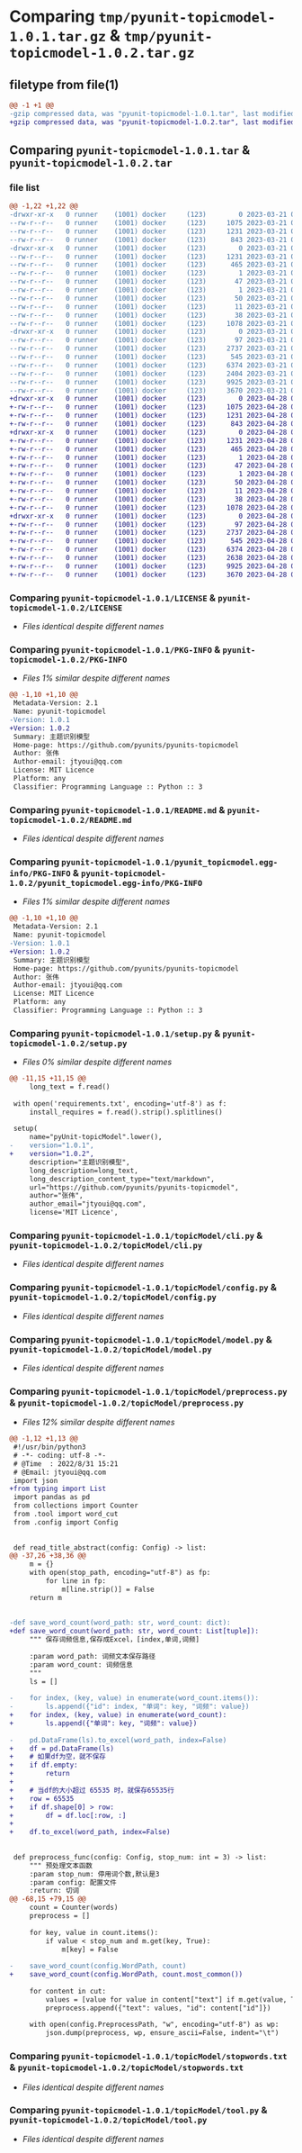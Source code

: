 # Comparing `tmp/pyunit-topicmodel-1.0.1.tar.gz` & `tmp/pyunit-topicmodel-1.0.2.tar.gz`

## filetype from file(1)

```diff
@@ -1 +1 @@
-gzip compressed data, was "pyunit-topicmodel-1.0.1.tar", last modified: Tue Mar 21 03:19:38 2023, max compression
+gzip compressed data, was "pyunit-topicmodel-1.0.2.tar", last modified: Fri Apr 28 01:46:08 2023, max compression
```

## Comparing `pyunit-topicmodel-1.0.1.tar` & `pyunit-topicmodel-1.0.2.tar`

### file list

```diff
@@ -1,22 +1,22 @@
-drwxr-xr-x   0 runner    (1001) docker     (123)        0 2023-03-21 03:19:38.974171 pyunit-topicmodel-1.0.1/
--rw-r--r--   0 runner    (1001) docker     (123)     1075 2023-03-21 03:19:04.000000 pyunit-topicmodel-1.0.1/LICENSE
--rw-r--r--   0 runner    (1001) docker     (123)     1231 2023-03-21 03:19:38.974171 pyunit-topicmodel-1.0.1/PKG-INFO
--rw-r--r--   0 runner    (1001) docker     (123)      843 2023-03-21 03:19:04.000000 pyunit-topicmodel-1.0.1/README.md
-drwxr-xr-x   0 runner    (1001) docker     (123)        0 2023-03-21 03:19:38.970171 pyunit-topicmodel-1.0.1/pyunit_topicmodel.egg-info/
--rw-r--r--   0 runner    (1001) docker     (123)     1231 2023-03-21 03:19:38.000000 pyunit-topicmodel-1.0.1/pyunit_topicmodel.egg-info/PKG-INFO
--rw-r--r--   0 runner    (1001) docker     (123)      465 2023-03-21 03:19:38.000000 pyunit-topicmodel-1.0.1/pyunit_topicmodel.egg-info/SOURCES.txt
--rw-r--r--   0 runner    (1001) docker     (123)        1 2023-03-21 03:19:38.000000 pyunit-topicmodel-1.0.1/pyunit_topicmodel.egg-info/dependency_links.txt
--rw-r--r--   0 runner    (1001) docker     (123)       47 2023-03-21 03:19:38.000000 pyunit-topicmodel-1.0.1/pyunit_topicmodel.egg-info/entry_points.txt
--rw-r--r--   0 runner    (1001) docker     (123)        1 2023-03-21 03:19:38.000000 pyunit-topicmodel-1.0.1/pyunit_topicmodel.egg-info/not-zip-safe
--rw-r--r--   0 runner    (1001) docker     (123)       50 2023-03-21 03:19:38.000000 pyunit-topicmodel-1.0.1/pyunit_topicmodel.egg-info/requires.txt
--rw-r--r--   0 runner    (1001) docker     (123)       11 2023-03-21 03:19:38.000000 pyunit-topicmodel-1.0.1/pyunit_topicmodel.egg-info/top_level.txt
--rw-r--r--   0 runner    (1001) docker     (123)       38 2023-03-21 03:19:38.974171 pyunit-topicmodel-1.0.1/setup.cfg
--rw-r--r--   0 runner    (1001) docker     (123)     1078 2023-03-21 03:19:04.000000 pyunit-topicmodel-1.0.1/setup.py
-drwxr-xr-x   0 runner    (1001) docker     (123)        0 2023-03-21 03:19:38.970171 pyunit-topicmodel-1.0.1/topicModel/
--rw-r--r--   0 runner    (1001) docker     (123)       97 2023-03-21 03:19:04.000000 pyunit-topicmodel-1.0.1/topicModel/__init__.py
--rw-r--r--   0 runner    (1001) docker     (123)     2737 2023-03-21 03:19:04.000000 pyunit-topicmodel-1.0.1/topicModel/cli.py
--rw-r--r--   0 runner    (1001) docker     (123)      545 2023-03-21 03:19:04.000000 pyunit-topicmodel-1.0.1/topicModel/config.py
--rw-r--r--   0 runner    (1001) docker     (123)     6374 2023-03-21 03:19:04.000000 pyunit-topicmodel-1.0.1/topicModel/model.py
--rw-r--r--   0 runner    (1001) docker     (123)     2404 2023-03-21 03:19:04.000000 pyunit-topicmodel-1.0.1/topicModel/preprocess.py
--rw-r--r--   0 runner    (1001) docker     (123)     9925 2023-03-21 03:19:04.000000 pyunit-topicmodel-1.0.1/topicModel/stopwords.txt
--rw-r--r--   0 runner    (1001) docker     (123)     3670 2023-03-21 03:19:04.000000 pyunit-topicmodel-1.0.1/topicModel/tool.py
+drwxr-xr-x   0 runner    (1001) docker     (123)        0 2023-04-28 01:46:08.715609 pyunit-topicmodel-1.0.2/
+-rw-r--r--   0 runner    (1001) docker     (123)     1075 2023-04-28 01:45:25.000000 pyunit-topicmodel-1.0.2/LICENSE
+-rw-r--r--   0 runner    (1001) docker     (123)     1231 2023-04-28 01:46:08.715609 pyunit-topicmodel-1.0.2/PKG-INFO
+-rw-r--r--   0 runner    (1001) docker     (123)      843 2023-04-28 01:45:25.000000 pyunit-topicmodel-1.0.2/README.md
+drwxr-xr-x   0 runner    (1001) docker     (123)        0 2023-04-28 01:46:08.711609 pyunit-topicmodel-1.0.2/pyunit_topicmodel.egg-info/
+-rw-r--r--   0 runner    (1001) docker     (123)     1231 2023-04-28 01:46:08.000000 pyunit-topicmodel-1.0.2/pyunit_topicmodel.egg-info/PKG-INFO
+-rw-r--r--   0 runner    (1001) docker     (123)      465 2023-04-28 01:46:08.000000 pyunit-topicmodel-1.0.2/pyunit_topicmodel.egg-info/SOURCES.txt
+-rw-r--r--   0 runner    (1001) docker     (123)        1 2023-04-28 01:46:08.000000 pyunit-topicmodel-1.0.2/pyunit_topicmodel.egg-info/dependency_links.txt
+-rw-r--r--   0 runner    (1001) docker     (123)       47 2023-04-28 01:46:08.000000 pyunit-topicmodel-1.0.2/pyunit_topicmodel.egg-info/entry_points.txt
+-rw-r--r--   0 runner    (1001) docker     (123)        1 2023-04-28 01:46:08.000000 pyunit-topicmodel-1.0.2/pyunit_topicmodel.egg-info/not-zip-safe
+-rw-r--r--   0 runner    (1001) docker     (123)       50 2023-04-28 01:46:08.000000 pyunit-topicmodel-1.0.2/pyunit_topicmodel.egg-info/requires.txt
+-rw-r--r--   0 runner    (1001) docker     (123)       11 2023-04-28 01:46:08.000000 pyunit-topicmodel-1.0.2/pyunit_topicmodel.egg-info/top_level.txt
+-rw-r--r--   0 runner    (1001) docker     (123)       38 2023-04-28 01:46:08.715609 pyunit-topicmodel-1.0.2/setup.cfg
+-rw-r--r--   0 runner    (1001) docker     (123)     1078 2023-04-28 01:45:25.000000 pyunit-topicmodel-1.0.2/setup.py
+drwxr-xr-x   0 runner    (1001) docker     (123)        0 2023-04-28 01:46:08.715609 pyunit-topicmodel-1.0.2/topicModel/
+-rw-r--r--   0 runner    (1001) docker     (123)       97 2023-04-28 01:45:25.000000 pyunit-topicmodel-1.0.2/topicModel/__init__.py
+-rw-r--r--   0 runner    (1001) docker     (123)     2737 2023-04-28 01:45:25.000000 pyunit-topicmodel-1.0.2/topicModel/cli.py
+-rw-r--r--   0 runner    (1001) docker     (123)      545 2023-04-28 01:45:25.000000 pyunit-topicmodel-1.0.2/topicModel/config.py
+-rw-r--r--   0 runner    (1001) docker     (123)     6374 2023-04-28 01:45:25.000000 pyunit-topicmodel-1.0.2/topicModel/model.py
+-rw-r--r--   0 runner    (1001) docker     (123)     2638 2023-04-28 01:45:25.000000 pyunit-topicmodel-1.0.2/topicModel/preprocess.py
+-rw-r--r--   0 runner    (1001) docker     (123)     9925 2023-04-28 01:45:25.000000 pyunit-topicmodel-1.0.2/topicModel/stopwords.txt
+-rw-r--r--   0 runner    (1001) docker     (123)     3670 2023-04-28 01:45:25.000000 pyunit-topicmodel-1.0.2/topicModel/tool.py
```

### Comparing `pyunit-topicmodel-1.0.1/LICENSE` & `pyunit-topicmodel-1.0.2/LICENSE`

 * *Files identical despite different names*

### Comparing `pyunit-topicmodel-1.0.1/PKG-INFO` & `pyunit-topicmodel-1.0.2/PKG-INFO`

 * *Files 1% similar despite different names*

```diff
@@ -1,10 +1,10 @@
 Metadata-Version: 2.1
 Name: pyunit-topicmodel
-Version: 1.0.1
+Version: 1.0.2
 Summary: 主题识别模型
 Home-page: https://github.com/pyunits/pyunits-topicmodel
 Author: 张伟
 Author-email: jtyoui@qq.com
 License: MIT Licence
 Platform: any
 Classifier: Programming Language :: Python :: 3
```

### Comparing `pyunit-topicmodel-1.0.1/README.md` & `pyunit-topicmodel-1.0.2/README.md`

 * *Files identical despite different names*

### Comparing `pyunit-topicmodel-1.0.1/pyunit_topicmodel.egg-info/PKG-INFO` & `pyunit-topicmodel-1.0.2/pyunit_topicmodel.egg-info/PKG-INFO`

 * *Files 1% similar despite different names*

```diff
@@ -1,10 +1,10 @@
 Metadata-Version: 2.1
 Name: pyunit-topicmodel
-Version: 1.0.1
+Version: 1.0.2
 Summary: 主题识别模型
 Home-page: https://github.com/pyunits/pyunits-topicmodel
 Author: 张伟
 Author-email: jtyoui@qq.com
 License: MIT Licence
 Platform: any
 Classifier: Programming Language :: Python :: 3
```

### Comparing `pyunit-topicmodel-1.0.1/setup.py` & `pyunit-topicmodel-1.0.2/setup.py`

 * *Files 0% similar despite different names*

```diff
@@ -11,15 +11,15 @@
     long_text = f.read()
 
 with open('requirements.txt', encoding='utf-8') as f:
     install_requires = f.read().strip().splitlines()
 
 setup(
     name="pyUnit-topicModel".lower(),
-    version="1.0.1",
+    version="1.0.2",
     description="主题识别模型",
     long_description=long_text,
     long_description_content_type="text/markdown",
     url="https://github.com/pyunits/pyunits-topicmodel",
     author="张伟",
     author_email="jtyoui@qq.com",
     license='MIT Licence',
```

### Comparing `pyunit-topicmodel-1.0.1/topicModel/cli.py` & `pyunit-topicmodel-1.0.2/topicModel/cli.py`

 * *Files identical despite different names*

### Comparing `pyunit-topicmodel-1.0.1/topicModel/config.py` & `pyunit-topicmodel-1.0.2/topicModel/config.py`

 * *Files identical despite different names*

### Comparing `pyunit-topicmodel-1.0.1/topicModel/model.py` & `pyunit-topicmodel-1.0.2/topicModel/model.py`

 * *Files identical despite different names*

### Comparing `pyunit-topicmodel-1.0.1/topicModel/preprocess.py` & `pyunit-topicmodel-1.0.2/topicModel/preprocess.py`

 * *Files 12% similar despite different names*

```diff
@@ -1,12 +1,13 @@
 #!/usr/bin/python3
 # -*- coding: utf-8 -*-
 # @Time  : 2022/8/31 15:21
 # @Email: jtyoui@qq.com
 import json
+from typing import List
 import pandas as pd
 from collections import Counter
 from .tool import word_cut
 from .config import Config
 
 
 def read_title_abstract(config: Config) -> list:
@@ -37,26 +38,36 @@
     m = {}
     with open(stop_path, encoding="utf-8") as fp:
         for line in fp:
             m[line.strip()] = False
     return m
 
 
-def save_word_count(word_path: str, word_count: dict):
+def save_word_count(word_path: str, word_count: List[tuple]):
     """ 保存词频信息,保存成Excel，[index,单词,词频]
 
     :param word_path: 词频文本保存路径
     :param word_count: 词频信息
     """
     ls = []
 
-    for index, (key, value) in enumerate(word_count.items()):
-        ls.append({"id": index, "单词": key, "词频": value})
+    for index, (key, value) in enumerate(word_count):
+        ls.append({"单词": key, "词频": value})
 
-    pd.DataFrame(ls).to_excel(word_path, index=False)
+    df = pd.DataFrame(ls)
+    # 如果df为空，就不保存
+    if df.empty:
+        return
+
+    # 当df的大小超过 65535 时，就保存65535行
+    row = 65535
+    if df.shape[0] > row:
+        df = df.loc[:row, :]
+
+    df.to_excel(word_path, index=False)
 
 
 def preprocess_func(config: Config, stop_num: int = 3) -> list:
     """ 预处理文本函数
     :param stop_num: 停用词个数,默认是3
     :param config: 配置文件
     :return: 切词
@@ -68,15 +79,15 @@
     count = Counter(words)
     preprocess = []
 
     for key, value in count.items():
         if value < stop_num and m.get(key, True):
             m[key] = False
 
-    save_word_count(config.WordPath, count)
+    save_word_count(config.WordPath, count.most_common())
 
     for content in cut:
         values = [value for value in content["text"] if m.get(value, True)]
         preprocess.append({"text": values, "id": content["id"]})
 
     with open(config.PreprocessPath, "w", encoding="utf-8") as wp:
         json.dump(preprocess, wp, ensure_ascii=False, indent="\t")
```

### Comparing `pyunit-topicmodel-1.0.1/topicModel/stopwords.txt` & `pyunit-topicmodel-1.0.2/topicModel/stopwords.txt`

 * *Files identical despite different names*

### Comparing `pyunit-topicmodel-1.0.1/topicModel/tool.py` & `pyunit-topicmodel-1.0.2/topicModel/tool.py`

 * *Files identical despite different names*

